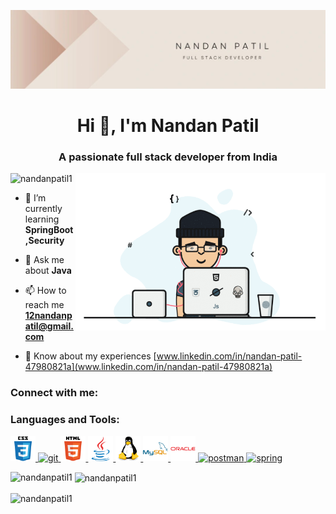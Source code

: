 ![logo](https://github.com/nandanpatil1/nandanpatil1/blob/main/banner.jpg)

<h1 align="center">Hi 👋, I'm Nandan Patil</h1>
<h3 align="center">A passionate full stack developer from India</h3>
<img align="right" alt="coding" width="400px" src="https://github.com/nandanpatil1/nandanpatil1/blob/main/animted%20coding%20gif.gif">

<p align="left"> <img src="https://komarev.com/ghpvc/?username=nandanpatil1&label=Profile%20views&color=0e75b6&style=flat" alt="nandanpatil1" /> </p>

- 🌱 I’m currently learning **SpringBoot,Security**

- 💬 Ask me about **Java**

- 📫 How to reach me **12nandanpatil@gmail.com**

- 📄 Know about my experiences [www.linkedin.com/in/nandan-patil-47980821a](www.linkedin.com/in/nandan-patil-47980821a)

<h3 align="left">Connect with me:</h3>
<p align="left">
</p>

<h3 align="left">Languages and Tools:</h3>
<p align="left"> <a href="https://www.w3schools.com/css/" target="_blank" rel="noreferrer"> <img src="https://raw.githubusercontent.com/devicons/devicon/master/icons/css3/css3-original-wordmark.svg" alt="css3" width="40" height="40"/> </a> <a href="https://git-scm.com/" target="_blank" rel="noreferrer"> <img src="https://www.vectorlogo.zone/logos/git-scm/git-scm-icon.svg" alt="git" width="40" height="40"/> </a> <a href="https://www.w3.org/html/" target="_blank" rel="noreferrer"> <img src="https://raw.githubusercontent.com/devicons/devicon/master/icons/html5/html5-original-wordmark.svg" alt="html5" width="40" height="40"/> </a> <a href="https://www.java.com" target="_blank" rel="noreferrer"> <img src="https://raw.githubusercontent.com/devicons/devicon/master/icons/java/java-original.svg" alt="java" width="40" height="40"/> </a> <a href="https://www.linux.org/" target="_blank" rel="noreferrer"> <img src="https://raw.githubusercontent.com/devicons/devicon/master/icons/linux/linux-original.svg" alt="linux" width="40" height="40"/> </a> <a href="https://www.mysql.com/" target="_blank" rel="noreferrer"> <img src="https://raw.githubusercontent.com/devicons/devicon/master/icons/mysql/mysql-original-wordmark.svg" alt="mysql" width="40" height="40"/> </a> <a href="https://www.oracle.com/" target="_blank" rel="noreferrer"> <img src="https://raw.githubusercontent.com/devicons/devicon/master/icons/oracle/oracle-original.svg" alt="oracle" width="40" height="40"/> </a> <a href="https://postman.com" target="_blank" rel="noreferrer"> <img src="https://www.vectorlogo.zone/logos/getpostman/getpostman-icon.svg" alt="postman" width="40" height="40"/> </a> <a href="https://spring.io/" target="_blank" rel="noreferrer"> <img src="https://www.vectorlogo.zone/logos/springio/springio-icon.svg" alt="spring" width="40" height="40"/> </a> </p>

<p><img align="left" src="https://github-readme-stats.vercel.app/api/top-langs?username=nandanpatil1&show_icons=true&locale=en&layout=compact" alt="nandanpatil1" /></p>

<p>&nbsp;<img align="center" src="https://github-readme-stats.vercel.app/api?username=nandanpatil1&show_icons=true&locale=en" alt="nandanpatil1" /></p>

<p><img align="center" src="https://github-readme-streak-stats.herokuapp.com/?user=nandanpatil1&" alt="nandanpatil1" /></p>
